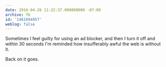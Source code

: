 ```yaml
---
date: 2016-04-26 11:22:37.000000000 -07:00
archive: fb
id: '1461694957'
weblog: false
---
```


Sometimes I feel guilty for using an ad blocker, and then I turn it off and within 30 seconds I'm reminded how insufferably awful the web is without it.

Back on it goes.
